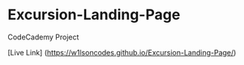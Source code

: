 # Excursion-Landing-Page
CodeCademy Project


[Live Link]
(https://w1lsoncodes.github.io/Excursion-Landing-Page/)
